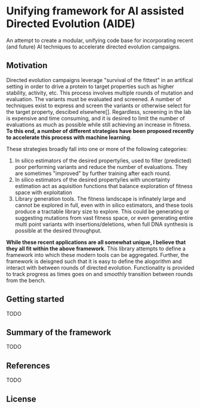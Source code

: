 # Unifying framework for AI assisted Directed Evolution (AIDE)
An attempt to create a modular, unifying code base for incorporating recent (and future) AI techniques to accelerate directed evolution campaigns. 

## Motivation

Directed evolution campaigns leverage "survival of the fittest" in an artifical setting in order to drive a protein to target properties such as higher stability, activity, etc. This process involves multiple rounds of mutation and evaluation. The variants must be evaluated and screened. A number of techniques exist to express and screen the variants or otherwise select for the target property, descibed elsewhere[]. Regardless, screening in the lab is expensive and time consuming, and it is desired to limit the number of evaluations as much as possible while still achieving an increase in fitness. __To this end, a number of different strategies have been proposed recently to accelerate this process with machine learning__. 

These strategies broadly fall into one or more of the following categories:

1. In silico estimators of the desired property/ies, used to filter (predicted) poor performing variants and reduce the number of evaluations. They are sometimes "improved" by further training after each round.
2. In silico estimators of the desired property/ies with uncertainty estimation act as aquisition functions that balance exploration of fitness space with exploitation
3. Library generation tools. The fitness landscape is infinately large and cannot be explored in full, even with in silico estimators, and these tools produce a tractable library size to explore. This could be generating or suggesting mutations from vast fitness space, or even generating entire multi point variants with insertions/deletions, when full DNA synthesis is possible at the desired throughput.

__While these recent applications are all somewhat unique, I believe that they all fit within the above framework__. This library attempts to define a framework into which these modern tools can be aggregated. Further, the framework is deisgned such that it is easy to define the alogorithm and interact with between rounds of directed evolution. Functionality is provided to track progress as times goes on and smoothly transition between rounds from the bench.

## Getting started

TODO

## Summary of the framework

TODO

## References

TODO

## License